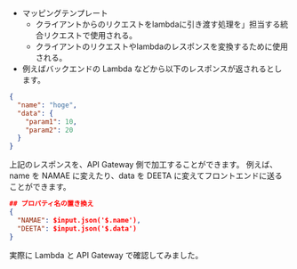 - マッピングテンプレート
  - クライアントからのリクエストをlambdaに引き渡す処理を」担当する統合リクエストで使用される。
  - クライアントのリクエストやlambdaのレスポンスを変換するために使用される。
- 例えばバックエンドの Lambda などから以下のレスポンスが返されるとします。
```json
{
  "name": "hoge",
  "data": {
    "param1": 10,
    "param2": 20
  }
}
```
上記のレスポンスを、API Gateway 側で加工することができます。
例えば、name を NAMAE に変えたり、data を DEETA に変えてフロントエンドに送ることができます。
```json
## プロパティ名の置き換え
{
  "NAMAE": $input.json('$.name'),
  "DEETA": $input.json('$.data')
}
```

実際に Lambda と API Gateway で確認してみました。